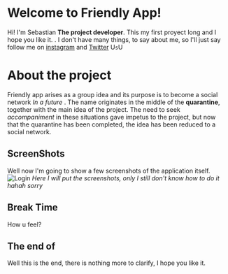 # Welcome to Friendly App!

Hi! I'm Sebastian  **The project developer**. This my first proyect long and I hope you like it. . I don't have many things, to say about me, so I'll just say follow me on [instagram](https://www.instagram.com/d3epinmymind) and [Twitter](https://twitter.com/TenkiOwO?s=08) U`s`U


# About the project
Friendly app arises as a group idea and its purpose is to become a social network *In a future* . The name originates in the middle of the **quarantine**, together with the main idea of the project.  The need to seek *accompaniment* in these situations gave impetus to the project, but now that the quarantine has been completed, the idea has been reduced to a social network. 

## ScreenShots

Well now I'm going to show a few screenshots of the application itself. 
![Login]("https://i.pinimg.com/236x/ce/33/5a/ce335a0f95bf7d8609182a43129d35c6.jpg")
*Here I will put the screenshots, only I still don't know how to do it hahah sorry*


## Break Time 
How u feel?

## The end of 
Well this is the end, there is nothing more to clarify, I hope you like it.
